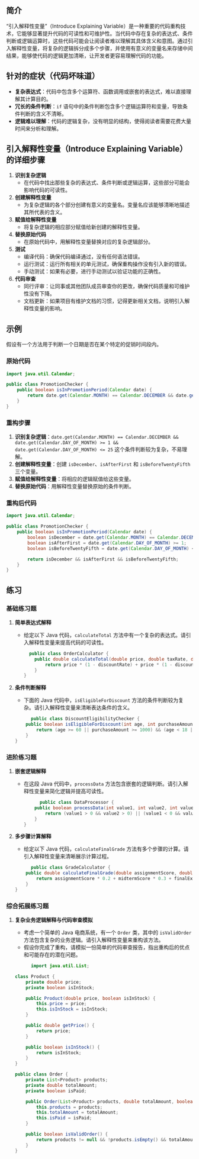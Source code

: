 ## 简介
“引入解释性变量”（Introduce Explaining Variable）是一种重要的代码重构技术，它能够显著提升代码的可读性和可维护性。当代码中存在复杂的表达式、条件判断或逻辑运算时，这些代码可能会让阅读者难以理解其具体含义和意图。通过引入解释性变量，将复杂的逻辑拆分成多个步骤，并使用有意义的变量名来存储中间结果，能够使代码的逻辑更加清晰，让开发者更容易理解代码的功能。

## 针对的症状（代码坏味道）
- **复杂表达式**：代码中包含多个运算符、函数调用或嵌套的表达式，难以直接理解其计算目的。
- **冗长的条件判断**：`if` 语句中的条件判断包含多个逻辑运算符和变量，导致条件判断的含义不清晰。
- **逻辑难以理解**：代码的逻辑复杂，没有明显的结构，使得阅读者需要花费大量时间来分析和理解。

## 引入解释性变量（Introduce Explaining Variable）的详细步骤
1. **识别复杂逻辑**
    - 在代码中找出那些复杂的表达式、条件判断或逻辑运算，这些部分可能会影响代码的可读性。
2. **创建解释性变量**
    - 为复杂逻辑的各个部分创建有意义的变量名。变量名应该能够清晰地描述其所代表的含义。
3. **赋值给解释性变量**
    - 将复杂逻辑的相应部分赋值给新创建的解释性变量。
4. **替换原始代码**
    - 在原始代码中，用解释性变量替换对应的复杂逻辑部分。
5. **测试**
    - 编译代码：确保代码编译通过，没有任何语法错误。
    - 运行测试：运行所有相关的单元测试，确保重构操作没有引入新的错误。
    - 手动测试：如果有必要，进行手动测试以验证功能的正确性。
6. **代码审查**
    - 同行评审：让同事或其他团队成员审查你的更改，确保代码质量和可维护性没有下降。
    - 文档更新：如果项目有维护文档的习惯，记得更新相关文档，说明引入解释性变量的影响。

## 示例
假设有一个方法用于判断一个日期是否在某个特定的促销时间段内。
### 原始代码

```java
import java.util.Calendar;

public class PromotionChecker {
    public boolean isInPromotionPeriod(Calendar date) {
        return date.get(Calendar.MONTH) == Calendar.DECEMBER && date.get(Calendar.DAY_OF_MONTH) >= 1 && date.get(Calendar.DAY_OF_MONTH) <= 25;
    }
}
```

### 重构步骤
1. **识别复杂逻辑**：`date.get(Calendar.MONTH) == Calendar.DECEMBER && date.get(Calendar.DAY_OF_MONTH) >= 1 && date.get(Calendar.DAY_OF_MONTH) <= 25` 这个条件判断较为复杂，不易理解。
2. **创建解释性变量**：创建 `isDecember`、`isAfterFirst` 和 `isBeforeTwentyFifth` 三个变量。
3. **赋值给解释性变量**：将相应的逻辑赋值给这些变量。
4. **替换原始代码**：用解释性变量替换原始的条件判断。
### 重构后代码

```java
import java.util.Calendar;

public class PromotionChecker {
    public boolean isInPromotionPeriod(Calendar date) {
        boolean isDecember = date.get(Calendar.MONTH) == Calendar.DECEMBER;
        boolean isAfterFirst = date.get(Calendar.DAY_OF_MONTH) >= 1;
        boolean isBeforeTwentyFifth = date.get(Calendar.DAY_OF_MONTH) <= 25;

        return isDecember && isAfterFirst && isBeforeTwentyFifth;
    }
}
```

## 练习
### 基础练习题
1. **简单表达式解释**
   - 给定以下 Java 代码，`calculateTotal` 方法中有一个复杂的表达式。请引入解释性变量来提高代码的可读性。

       ```java
         public class OrderCalculator {
           public double calculateTotal(double price, double taxRate, double discountRate) {
               return price * (1 - discountRate) + price * (1 - discountRate) * taxRate;
           }
       }
       ```

2. **条件判断解释**
    - 下面的 Java 代码中，`isEligibleForDiscount` 方法的条件判断较为复杂。请引入解释性变量来清晰表达条件的含义。

    ```java
          public class DiscountEligibilityChecker {
        public boolean isEligibleForDiscount(int age, int purchaseAmount) {
            return (age >= 60 || purchaseAmount >= 1000) && (age < 18 || purchaseAmount >= 500);
        }
    }
    ```

### 进阶练习题
1. **嵌套逻辑解释**
   - 在这段 Java 代码中，`processData` 方法包含嵌套的逻辑判断。请引入解释性变量来简化逻辑并提高可读性。

       ```java
             public class DataProcessor {
           public boolean processData(int value1, int value2, int value3) {
               return (value1 > 0 && value2 > 0) || (value1 < 0 && value3 > 0) && (value2 < 0 || value3 < 0);
           }
       }
       ```
        
2. **多步骤计算解释**
    - 给定以下 Java 代码，`calculateFinalGrade` 方法有多个步骤的计算。请引入解释性变量来清晰展示计算过程。

    ```java
          public class GradeCalculator {
        public double calculateFinalGrade(double assignmentScore, double midtermScore, double finalExamScore) {
            return assignmentScore * 0.2 + midtermScore * 0.3 + finalExamScore * 0.5;
        }
    }
    ```

### 综合拓展练习题
1. **复杂业务逻辑解释与代码审查模拟**
    - 考虑一个简单的 Java 电商系统，有一个 `Order` 类，其中的 `isValidOrder` 方法包含复杂的业务逻辑。请引入解释性变量来重构该方法。
    - 假设你完成了重构，请模拟一份简单的代码审查报告，指出重构后的优点和可能存在的潜在问题。

    ```java
          import java.util.List;
    
    class Product {
        private double price;
        private boolean isInStock;
    
        public Product(double price, boolean isInStock) {
            this.price = price;
            this.isInStock = isInStock;
        }
    
        public double getPrice() {
            return price;
        }
    
        public boolean isInStock() {
            return isInStock;
        }
    }
    
    public class Order {
        private List<Product> products;
        private double totalAmount;
        private boolean isPaid;
    
        public Order(List<Product> products, double totalAmount, boolean isPaid) {
            this.products = products;
            this.totalAmount = totalAmount;
            this.isPaid = isPaid;
        }
    
        public boolean isValidOrder() {
            return products != null && !products.isEmpty() && totalAmount > 0 && isPaid && products.stream().allMatch(Product::isInStock);
        }
    }
    ```